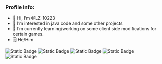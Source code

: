 ### Profile Info:
- 👋 Hi, I’m @LZ-10223
- 👀 I’m interested in java code and some other projects
- 🌱 I’m currently learning/working on some client side modifications for certain games.
- 🗒 He/Him
  
![Static Badge](https://img.shields.io/badge/Not%20A%20-%20Script%20Kiddie%20-%20orange)
![Static Badge](https://img.shields.io/badge/Code%20Works%20On%20-%20My%20Machine%20-%20magenta)
![Static Badge](https://img.shields.io/badge/School%20Account%20-%20green)
![Static Badge](https://img.shields.io/badge/Skidder%20-%20101%20-%20purple)
![Static Badge](https://img.shields.io/badge/Linux%20not%20-%20Windows%20-%20red)

